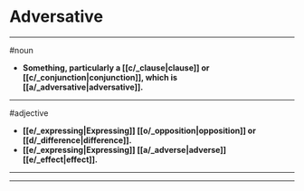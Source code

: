 # Adversative
---
#noun
- **Something, particularly a [[c/_clause|clause]] or [[c/_conjunction|conjunction]], which is [[a/_adversative|adversative]].**
---
#adjective
- **[[e/_expressing|Expressing]] [[o/_opposition|opposition]] or [[d/_difference|difference]].**
- **[[e/_expressing|Expressing]] [[a/_adverse|adverse]] [[e/_effect|effect]].**
---
---
